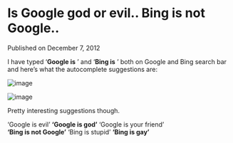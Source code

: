 # Is Google god or evil.. Bing is not Google..

Published on December 7, 2012

I have typed ‘**Google is** ’ and ‘**Bing is** ’ both on Google and Bing search bar and here’s what the autocomplete suggestions are:

![image](http://media.tumblr.com/tumblr_menwkj6Bp51rq1qxm.png)

![image](http://media.tumblr.com/tumblr_menwo3EAuL1rq1qxm.png)

Pretty interesting suggestions though.

‘Google is evil’ **‘Google is god’** ‘Google is your friend’   
**‘Bing is not Google’** ‘Bing is stupid’ **‘Bing is gay’**
	